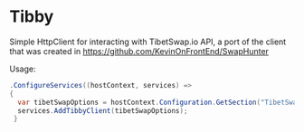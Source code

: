# Tibby
Simple HttpClient for interacting with TibetSwap.io API, a port of the client that was created in https://github.com/KevinOnFrontEnd/SwapHunter

Usage:
```C#
.ConfigureServices((hostContext, services) =>
{
  var tibetSwapOptions = hostContext.Configuration.GetSection("TibetSwap").Get<TibetSwapOptions>();
  services.AddTibbyClient(tibetSwapOptions);
 }
```
